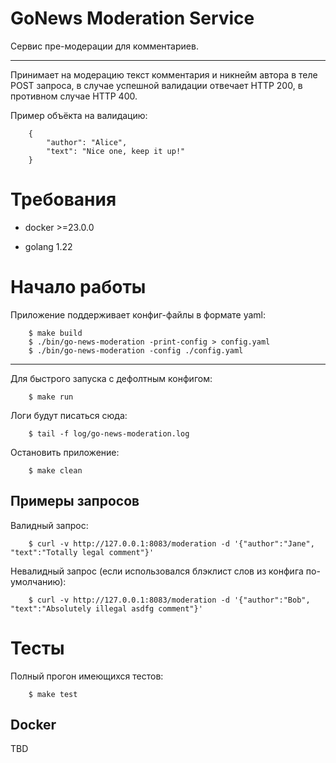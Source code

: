 GoNews Moderation Service
=========================
Сервис пре-модерации для комментариев.

---

Принимает на модерацию текст комментария и никнейм автора в теле POST запроса, в случае успешной валидации отвечает HTTP 200, в противном случае HTTP 400.

Пример объёкта на валидацию:

        {
            "author": "Alice",
            "text": "Nice one, keep it up!"
        }

# Требования

-   docker >=23.0.0

-   golang 1.22

# Начало работы

Приложение поддерживает конфиг-файлы в формате yaml:

        $ make build
        $ ./bin/go-news-moderation -print-config > config.yaml
        $ ./bin/go-news-moderation -config ./config.yaml

---

Для быстрого запуска с дефолтным конфигом:

        $ make run

Логи будут писаться сюда:

        $ tail -f log/go-news-moderation.log

Остановить приложение:

        $ make clean

## Примеры запросов

Валидный запрос:

        $ curl -v http://127.0.0.1:8083/moderation -d '{"author":"Jane", "text":"Totally legal comment"}'

Невалидный запрос (если использовался блэклист слов из конфига по-умолчанию):

        $ curl -v http://127.0.0.1:8083/moderation -d '{"author":"Bob", "text":"Absolutely illegal asdfg comment"}'

# Тесты
 
Полный прогон имеющихся тестов:

        $ make test

## Docker
TBD
